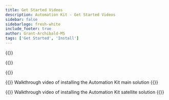 ```yaml
---
title: Get Started Videos
description: Automation Kit - Get Started Videos
sidebar: false
sidebarlogo: fresh-white
include_footer: true
author: Grant-Archibald-MS
tags: ['Get Started', 'Install']
---
```


{{<slideStyles>}}

{{<presentationStyles>}}

{{<presentation slides="1,2">}}

{{<slide id="slide1" cdnVideo="MainInstall.mp4" description="Walkthrough video of installing the Automation Kit main solution" >}}
Walkthrough video of installing the Automation Kit main solution
{{</slide>}}

{{<slide id="slide2" cdnVideo="SatelliteInstall.mp4" description="Walkthrough video of installing the Automation Kit satellite solution" >}}
Walkthrough video of installing the Automation Kit satellite solution
{{</slide>}}

